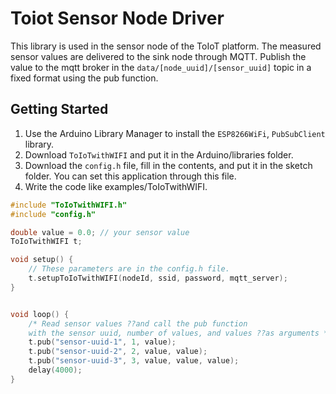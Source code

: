 # Toiot Sensor Node Driver
This library is used in the sensor node of the ToIoT platform. The measured sensor values are delivered to the sink node through MQTT. Publish the value to the mqtt broker in the `data/[node_uuid]/[sensor_uuid]` topic in a fixed format using the pub function.


## Getting Started
1. Use the Arduino Library Manager to install the `ESP8266WiFi`, `PubSubClient` library.
2. Download `ToIoTwithWIFI` and put it in the Arduino/libraries folder.
3. Download the `config.h` file, fill in the contents, and put it in the sketch folder. You can set this application through this file.
4. Write the code like examples/ToIoTwithWIFI.

```c++
#include "ToIoTwithWIFI.h"
#include "config.h"

double value = 0.0; // your sensor value 
ToIoTwithWIFI t;

void setup() {
    // These parameters are in the config.h file.
    t.setupToIoTwithWIFI(nodeId, ssid, password, mqtt_server);
}


void loop() {
    /* Read sensor values ??and call the pub function 
    with the sensor uuid, number of values, and values ??as arguments */
    t.pub("sensor-uuid-1", 1, value);
    t.pub("sensor-uuid-2", 2, value, value);
    t.pub("sensor-uuid-3", 3, value, value, value);
    delay(4000); 
}
```

